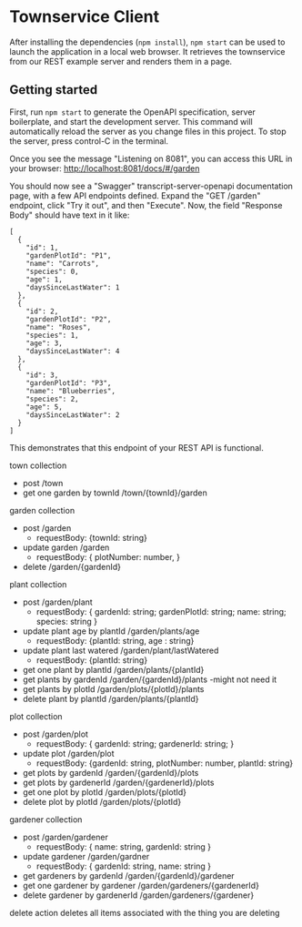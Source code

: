 # Townservice Client

After installing the dependencies (`npm install`), `npm start` can be used to launch the application in a local web browser. It retrieves the townservice from our REST example server and renders them in a page.

## Getting started
First, run `npm start` to generate the OpenAPI specification, server boilerplate, and start the development server.
This command will automatically reload the server as you change files in this project.
To stop the server, press control-C in the terminal.

Once you see the message "Listening on 8081", you can access this URL in your browser: 
[http://localhost:8081/docs/#/garden](http://localhost:8081/docs/#/garden)

You should now see a "Swagger" transcript-server-openapi documentation page, with a few API endpoints defined. Expand the "GET /garden" endpoint, click "Try it out", and then "Execute". Now, the field "Response Body" should have text in it like:
```
[
  {
    "id": 1,
    "gardenPlotId": "P1",
    "name": "Carrots",
    "species": 0,
    "age": 1,
    "daysSinceLastWater": 1
  },
  {
    "id": 2,
    "gardenPlotId": "P2",
    "name": "Roses",
    "species": 1,
    "age": 3,
    "daysSinceLastWater": 4
  },
  {
    "id": 3,
    "gardenPlotId": "P3",
    "name": "Blueberries",
    "species": 2,
    "age": 5,
    "daysSinceLastWater": 2
  }
]
```

This demonstrates that this endpoint of your REST API is functional.

town collection 
- post /town 
- get one garden by townId /town/{townId}/garden

garden collection 
- post /garden 
  - requestBody: {townId: string}
- update garden /garden
  - requestBody: { plotNumber: number, }
- delete /garden/{gardenId} 

plant collection 
- post /garden/plant 
  - requestBody: { gardenId: string; gardenPlotId: string; name: string; species: string }
- update plant age by plantId /garden/plants/age
  - requestBody: {plantId: string, age : string}
- update plant last watered /garden/plant/lastWatered 
  - requestBody: {plantId: string}
- get one plant by plantId /garden/plants/{plantId}
- get plants by gardenId /garden/{gardenId}/plants -might not need it 
- get plants by plotId /garden/plots/{plotId}/plants
- delete plant by plantId /garden/plants/{plantId}

plot collection 
- post /garden/plot
  - requestBody: { gardenId: string; gardenerId: string; }
- update plot /garden/plot
  - requestBody: {gardenId: string, plotNumber: number, plantId: string}
- get plots by gardenId /garden/{gardenId}/plots
- get plots by gardenerId /garden/{gardenerId}/plots
- get one plot by plotId /garden/plots/{plotId}
- delete plot by plotId /garden/plots/{plotId}

gardener collection 
- post /garden/gardener
  - requestBody: { name: string, gardenId: string }
- update gardener /garden/gardner
  - requestBody: { gardenId: string, name: string }
- get gardeners by gardenId /garden/{gardenId}/gardener
- get one gardener by gardener /garden/gardeners/{gardenerId}
- delete gardener by gardenerId /garden/gardeners/{gardener}

delete action deletes all items associated with the thing you are deleting 